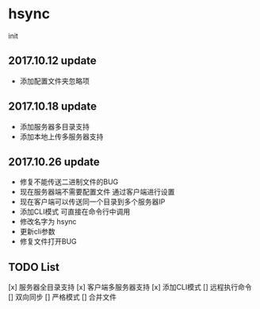 # hsync
init

## 2017.10.12 update

- 添加配置文件夹忽略项

## 2017.10.18 update

- 添加服务器多目录支持
- 添加本地上传多服务器支持

## 2017.10.26 update

- 修复不能传送二进制文件的BUG
- 现在服务器端不需要配置文件 通过客户端进行设置
- 现在客户端可以传送同一个目录到多个服务器IP
- 添加CLI模式 可直接在命令行中调用
- 修改名字为 hsync
- 更新cli参数
- 修复文件打开BUG

## TODO List

[x] 服务器全目录支持
[x] 客户端多服务器支持
[x] 添加CLI模式
[] 远程执行命令
[] 双向同步
[] 严格模式
[] 合并文件
